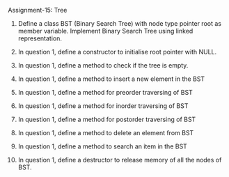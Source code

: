 Assignment-15: Tree

1. Define a class BST (Binary Search Tree) with node type pointer root as member variable. Implement Binary Search Tree using linked representation.

2. In question 1, define a constructor to initialise root pointer with NULL.

3. In question 1, define a method to check if the tree is empty.

4. In question 1, define a method to insert a new element in the BST

5. In question 1, define a method for preorder traversing of BST

6. In question 1, define a method for inorder traversing of BST

7. In question 1, define a method for postorder traversing of BST

8. In question 1, define a method to delete an element from BST

9. In question 1, define a method to search an item in the BST

10. In question 1, define a destructor to release memory of all the nodes of BST.
